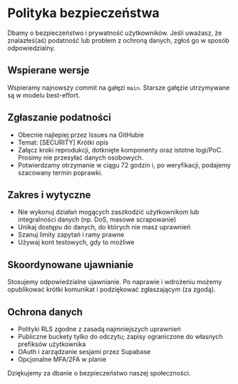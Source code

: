 # Polityka bezpieczeństwa

Dbamy o bezpieczeństwo i prywatność użytkowników. Jeśli uważasz, że znalazłeś(aś) podatność lub problem z ochroną danych, zgłoś go w sposób odpowiedzialny.

## Wspierane wersje

Wspieramy najnowszy commit na gałęzi `main`. Starsze gałęzie utrzymywane są w modelu best-effort.

## Zgłaszanie podatności

- Obecnie najlepiej przez Issues na GitHubie
- Temat: [SECURITY] Krótki opis
- Załącz kroki reprodukcji, dotknięte komponenty oraz istotne logi/PoC. Prosimy nie przesyłać danych osobowych.
- Potwierdzamy otrzymanie w ciągu 72 godzin i, po weryfikacji, podajemy szacowany termin poprawki.

## Zakres i wytyczne

- Nie wykonuj działań mogących zaszkodzić użytkownikom lub integralności danych (np. DoS, masowe scrapowanie)
- Unikaj dostępu do danych, do których nie masz uprawnień
- Szanuj limity zapytań i ramy prawne
- Używaj kont testowych, gdy to możliwe

## Skoordynowane ujawnianie

Stosujemy odpowiedzialne ujawnianie. Po naprawie i wdrożeniu możemy opublikować krótki komunikat i podziękować zgłaszającym (za zgodą).

## Ochrona danych

- Polityki RLS zgodne z zasadą najmniejszych uprawnień
- Publiczne buckety tylko do odczytu; zapisy ograniczone do własnych prefiksów użytkownika
- OAuth i zarządzanie sesjami przez Supabase
- Opcjonalne MFA/2FA w planie

Dziękujemy za dbanie o bezpieczeństwo naszej społeczności.
